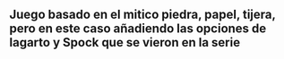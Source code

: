 ## Juego basado en el mitico piedra, papel, tijera, pero en este caso añadiendo las opciones de lagarto y Spock que se vieron en la serie
